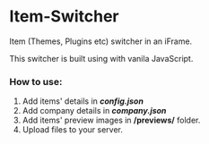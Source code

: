 
# Item-Switcher
Item (Themes, Plugins etc) switcher in an iFrame. 

This switcher is built using with vanila JavaScript.

### How to use:
 1. Add items' details in ***config.json***
 2. Add company details in ***company.json***
 3. Add items' preview images in **/previews/** folder.
 4. Upload files to your server. 
